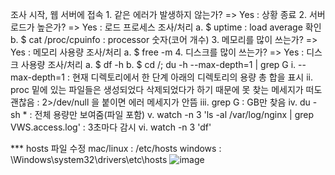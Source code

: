 조사 시작, 웹 서버에 접속
	1. 같은 에러가 발생하지 않는가? => Yes : 상황 종료
	2. 서버 로드가 높은가? => Yes : 로드 프로세스 조사/처리
		a. $ uptime : load average 확인
		b. $ cat /proc/cpuinfo : processor 숫자(코어 개수)
	3. 메모리를 많이 쓰는가? => Yes : 메모리 사용량 조사/처리
		a. $ free -m
	4. 디스크를 많이 쓰는가? => Yes : 디스크 사용량 조사/처리
		a. $ df -h
		b. $ cd /; du -h --max-depth=1 | grep G
			i. --max-depth=1 : 현재 디렉토리에서 한 단계 아래의 디렉토리의 용량 총 합을 표시
			ii. proc 밑에 있는 파일들은 생성되었다 삭제되었다가 하기 때문에 못 찾는 메세지가 떠도 괜찮음 : 2>/dev/null 을 붙이면 에러 메세지가 안뜸
			iii. grep G : GB만 찾음
			iv. du -sh * : 전체 용량만 보여줌(파일 포함)
			v. watch -n 3 'ls -al /var/log/nginx | grep VWS.access.log' : 3초마다 감시
			vi. watch -n 3 'df'



*** hosts 파일 수정
	mac/linux : /etc/hosts
	windows : \Windows\system32\drivers\etc\hosts
![image](https://user-images.githubusercontent.com/85976426/144035307-7b8a9133-e173-4fc9-af20-5314dabf2397.png)
